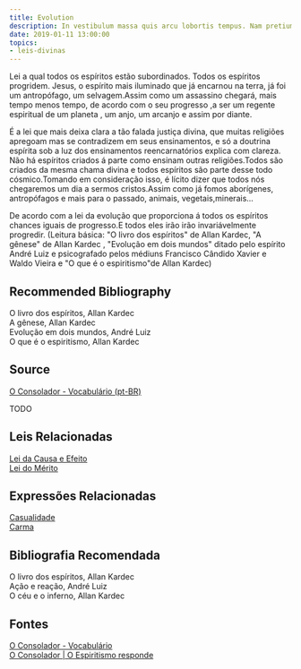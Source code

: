 ```yaml
---
title: Evolution
description: In vestibulum massa quis arcu lobortis tempus. Nam pretium arcu in odio vulputate luctus.
date: 2019-01-11 13:00:00
topics: 
- leis-divinas
---
```


Lei a qual todos os espíritos estão subordinados. Todos os espíritos progridem. Jesus, o espírito mais iluminado que já encarnou na terra, já foi um antropófago, um selvagem.Assim como um assassino chegará, mais tempo menos tempo, de acordo com o seu progresso ,a ser um regente espiritual de um planeta , um anjo, um arcanjo e assim por diante.

É a lei que mais deixa clara a tão falada justiça divina, que muitas religiões apregoam mas se contradizem em seus ensinamentos, e só a doutrina espírita sob a luz dos ensinamentos reencarnatórios explica com clareza. Não há espíritos criados á parte como ensinam outras religiões.Todos são criados da mesma chama divina e todos espíritos são parte desse todo cósmico.Tomando em consideração isso, é lícito dizer que todos nós chegaremos um dia a sermos cristos.Assim como já fomos aborígenes, antropófagos e mais para o passado, animais, vegetais,minerais...

De acordo com a lei da evolução que proporciona á todos os espíritos chances iguais de progresso.E todos eles irão irão invariávelmente progredir.
(Leitura básica: "O livro dos espíritos" de Allan Kardec, "A gênese" de Allan Kardec , "Evolução em dois mundos" ditado pelo espírito André Luiz e psicografado pelos médiuns Francisco Cândido Xavier e Waldo Vieira e "O que é o espiritismo"de Allan Kardec) 

## Recommended Bibliography
O livro dos espíritos, Allan Kardec    
A gênese, Allan Kardec  
Evolução em dois mundos, André Luiz  
O que é o espiritismo, Allan Kardec  


## Source
[O Consolador - Vocabulário (pt-BR)](http://www.oconsolador.com.br/linkfixo/vocabulario/principal.html)


TODO


## Leis Relacionadas
[Lei da Causa e Efeito](../cause-effect)  
[Lei do Mérito](../merito)  

## Expressões Relacionadas
[Casualidade](/sobre/casualidade)  
[Carma](/sobre/carma)

## Bibliografia Recomendada
O livro dos espíritos, Allan Kardec  
Ação e reação, André Luiz  
O céu e o inferno, Allan Kardec  

## Fontes
[O Consolador - Vocabulário](http://www.oconsolador.com.br/linkfixo/vocabulario/principal.html)  
[O Consolador | O Espiritismo responde](http://www.oconsolador.com.br/ano8/371/oespiritismoresponde.html)


